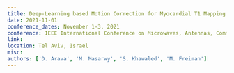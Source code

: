 ```yaml
---
title: Deep-Learning based Motion Correction for Myocardial T1 Mapping
date: 2021-11-01
conference_dates: November 1-3, 2021
conference: IEEE International Conference on Microwaves, Antennas, Communications and Electronic Systems (COMCAS)
link:
location: Tel Aviv, Israel
misc:  
authors: ['D. Arava', 'M. Masarwy', 'S. Khawaled', 'M. Freiman']
---
```

